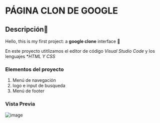 # PÁGINA CLON DE GOOGLE
## Descripción👀
Hello, this is my first project: a **google clone** interface 🤞

En este proyecto utitlizamos el editor de código *Visual Studio Code* y los lenguajes **HTML Y CSS*

 ### Elementos del proyecto
 <ol>
   <li>Menú de navegación</li>
   <li>logo e input de busqueda</li>
   <li>Menú de footer</li>
 </ol>

 ### Vista Previa
 ![image](https://github.com/Sakuraauwu/Google-clone/assets/150765452/9d74e834-c4e0-4b42-bcc0-359250c01f45)
